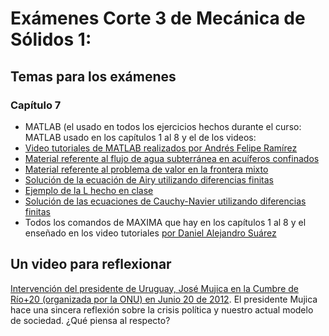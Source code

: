 # Exámenes Corte 3 de Mecánica de Sólidos 1:

## Temas para los exámenes

### Capítulo 7
* MATLAB (el usado en todos los ejercicios hechos durante el curso: MATLAB usado en los capítulos 1 al 8 y el de los videos:
 * [Video tutoriales de MATLAB realizados por Andrés Felipe Ramírez](https://www.youtube.com/playlist?list=PLj3KYX7UqPG8uZWqtQ7ZBG1DSou1fLDMS)
* [Material referente al flujo de agua subterránea en acuíferos confinados](archivos/Examen_3_diferencias_finitas/seepage.zip)
* [Material referente al problema de valor en la frontera mixto](archivos/Examen_3_diferencias_finitas/Neumann_Dirichlet.zip)
* [Solución de la ecuación de Airy utilizando diferencias finitas](archivos/Examen_3_diferencias_finitas/airy.zip)
* [Ejemplo de la L hecho en clase](archivos/Examen_3_diferencias_finitas/ejemplos_airy_clase.zip)
* [Solución de las ecuaciones de Cauchy-Navier utilizando diferencias finitas](archivos/Examen_3_diferencias_finitas/cauchy_navier.zip)
* Todos los comandos de MAXIMA que hay en los capítulos 1 al 8 y el enseñado en los video tutoriales [por Daniel Alejandro Suárez](https://www.youtube.com/playlist?list=PLFk7DOCMKbw_QrywlNmPtCmaNH_wSu28g)

## Un video para reflexionar
[Intervención del presidente de Uruguay, José Mujica en la Cumbre de Río+20 (organizada por la ONU) en Junio 20 de 2012](http://www.youtube.com/watch?v=3cQgONgTupo). El presidente Mujica hace una sincera reflexión sobre la crisis política y nuestro actual modelo de sociedad. ¿Qué piensa al respecto?